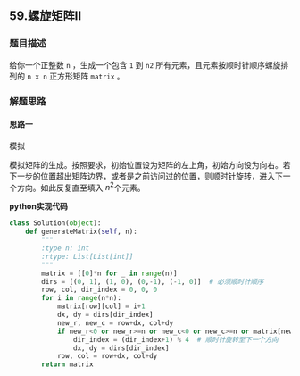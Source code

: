## 59.螺旋矩阵II
### 题目描述
给你一个正整数 `n` ，生成一个包含 `1` 到 `n2` 所有元素，且元素按顺时针顺序螺旋排列的 `n x n` 正方形矩阵 `matrix` 。

### 解题思路
#### 思路一

模拟

模拟矩阵的生成。按照要求，初始位置设为矩阵的左上角，初始方向设为向右。若下一步的位置超出矩阵边界，或者是之前访问过的位置，则顺时针旋转，进入下一个方向。如此反复直至填入 $n^2$个元素。



**python实现代码**

```python
class Solution(object):
    def generateMatrix(self, n):
        """
        :type n: int
        :rtype: List[List[int]]
        """
        matrix = [[0]*n for _ in range(n)]
        dirs = [(0, 1), (1, 0), (0,-1), (-1, 0)]  # 必须顺时针顺序
        row, col, dir_index = 0, 0, 0
        for i in range(n*n):
            matrix[row][col] = i+1
            dx, dy = dirs[dir_index]
            new_r, new_c = row+dx, col+dy
            if new_r<0 or new_r>=n or new_c<0 or new_c>=n or matrix[new_r][new_c]>0:
                dir_index = (dir_index+1) % 4  # 顺时针旋转至下一个方向
                dx, dy = dirs[dir_index]
            row, col = row+dx, col+dy
        return matrix
```

